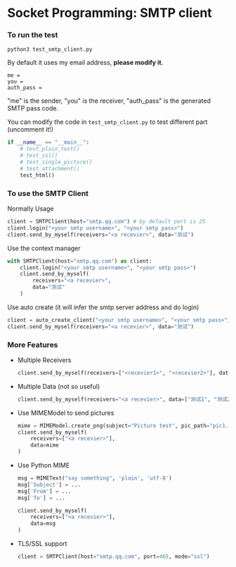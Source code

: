 # Socket Programming: SMTP client

### To run the test

```
python3 test_smtp_client.py
```

By default it uses my email address, **please modify it**.

```
me = 
you = 
auth_pass = 
```

"me" is the sender, "you" is the receiver, "auth_pass" is the generated SMTP pass code.

You can modify the code in `test_smtp_client.py` to test different part (uncomment it!)

```python
if __name__ == "__main__":
    # test_plain_text()
    # test_ssl()
    # test_single_picture()
    # test_attachment()
    test_html()
```



### To use the SMTP Client

Normally Usage

```python
client = SMTPClient(host="smtp.qq.com") # by default port is 25
client.login("<your smtp username>", "<your smtp pass>")
client.send_by_myself(receivers="<a recevier>", data="测试")
```



Use the context manager

```python
with SMTPClient(host="smtp.qq.com") as client:
    client.login("<your smtp username>", "<your smtp pass>")
    client.send_by_myself(
        receivers="<a recevier>",
        data="测试"
    )
```



Use auto create (it will infer the smtp server address and do login)

```python
client = auto_create_client("<your smtp username>", "<your smtp pass>")
client.send_by_myself(receivers="<a recevier>", data="测试")
```



### More Features

- Multiple Receivers

  ```python
  client.send_by_myself(receivers=["<recevier1>", "<recevier2>"], data="测试")
  ```

- Multiple Data (not so useful)

  ```python
  client.send_by_myself(receivers="<a recevier>", data=["测试1", "测试2"])
  ```

- Use MIMEModel to send pictures

  ```python
  mime = MIMEModel.create_png(subject="Picture test", pic_path="pic1.png")
  client.send_by_myself(
      receivers=["<a recevier>"],
      data=mime
  )
  ```

- Use Python MIME

  ```python
  msg = MIMEText("say something", 'plain', 'utf-8')
  msg['Subject'] = ...
  msg['From'] = ...
  msg['To'] = ...
  
  client.send_by_myself(
      receivers=["<a recevier>"],
      data=msg
  )
  ```

- TLS/SSL support

  ```python
  client = SMTPClient(host="smtp.qq.com", port=465, mode="ssl")
  ```

  

